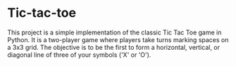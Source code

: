 # Tic-tac-toe
This project is a simple implementation of the classic Tic Tac Toe game in Python. It is a two-player game where players take turns marking spaces on a 3x3 grid. The objective is to be the first to form a horizontal, vertical, or diagonal line of three of your symbols ('X' or 'O').
